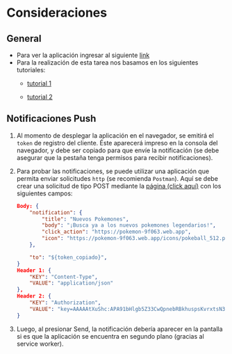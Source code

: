 # Consideraciones

## General

* Para ver la aplicación ingresar al siguiente [link](http://pokemon-9f063.web.app/)
* Para la realización de esta tarea nos basamos en los siguientes tutoriales:
  * [tutorial 1](https://www.freecodecamp.org/news/build-a-pwa-from-scratch-with-html-css-and-javascript/)

  * [tutorial 2](https://itnext.io/pwa-from-scratch-guide-yet-another-one-bdfa438b50aa)

## Notificaciones Push

1. Al momento de desplegar la aplicación en el navegador, se emitirá el `token` de registro del cliente. Éste aparecerá impreso en la consola del navegador, y debe ser copiado para que envíe la notificación (se debe asegurar que la pestaña tenga permisos para recibir notificaciones).

2. Para probar las notificaciones, se puede utilizar una aplicación que permita enviar solicitudes `http` (se recomienda `Postman`). Aquí se debe crear una solicitud de tipo POST mediante la [página (click aquí)](https://fcm.googleapis.com/fcm/send) con los siguientes campos:

    ```JSON
    Body: {
        "notification": {
            "title": "Nuevos Pokemones",
            "body": "¡Busca ya a los nuevos pokemones legendarios!",
            "click_action": "https://pokemon-9f063.web.app",
            "icon": "https://pokemon-9f063.web.app/icons/pokeball_512.png"
        },

        "to": "${token_copiado}",
    }
    Header 1: {
        "KEY": "Content-Type",
        "VALUE": "application/json"
    },
    Header 2: {
        "KEY": "Authorization",
        "VALUE": "key=AAAAAtXuShc:APA91bHlgb5Z33CwQpnebRBkhuspsKvrxtsN32lPoiFAdT9QG-8IHK8aLcqh-0vWIBaOyRp8HUkSJoe_u8x8oUFHUUSrghoydhZZ1sUTmAg1f7gQ_3ohTlGxAFzjjFPOaH2ASs1bAjeu"
    }
    ```

3. Luego, al presionar Send, la notificación debería aparecer en la pantalla si es que la aplicación se encuentra en segundo plano (gracias al service worker).
